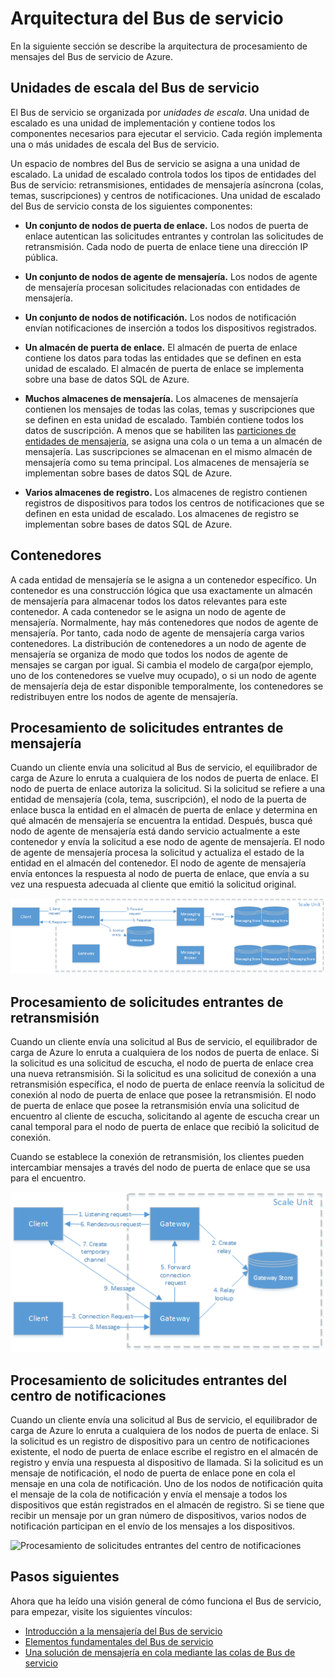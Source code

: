 <properties 
   pageTitle="Arquitectura del Bus de servicio"
   description="Describe la arquitectura de procesamiento de mensajes del Bus de servicio de Azure."
   services="service-bus"
   documentationCenter="na"
   authors="sethmanheim"
   manager="timlt"
   editor="tysonn" />
<tags 
   ms.service="service-bus"
   ms.devlang="na"
   ms.topic="article"
   ms.tgt_pltfrm="na"
   ms.workload="tbd"
   ms.date="07/24/2015"
   ms.author="sethm" />

# Arquitectura del Bus de servicio

En la siguiente sección se describe la arquitectura de procesamiento de mensajes del Bus de servicio de Azure.

## Unidades de escala del Bus de servicio

El Bus de servicio se organizada por *unidades de escala*. Una unidad de escalado es una unidad de implementación y contiene todos los componentes necesarios para ejecutar el servicio. Cada región implementa una o más unidades de escala del Bus de servicio.

Un espacio de nombres del Bus de servicio se asigna a una unidad de escalado. La unidad de escalado controla todos los tipos de entidades del Bus de servicio: retransmisiones, entidades de mensajería asíncrona (colas, temas, suscripciones) y centros de notificaciones. Una unidad de escalado del Bus de servicio consta de los siguientes componentes:

- **Un conjunto de nodos de puerta de enlace.** Los nodos de puerta de enlace autentican las solicitudes entrantes y controlan las solicitudes de retransmisión. Cada nodo de puerta de enlace tiene una dirección IP pública.

- **Un conjunto de nodos de agente de mensajería.** Los nodos de agente de mensajería procesan solicitudes relacionadas con entidades de mensajería.

- **Un conjunto de nodos de notificación.** Los nodos de notificación envían notificaciones de inserción a todos los dispositivos registrados.

- **Un almacén de puerta de enlace.** El almacén de puerta de enlace contiene los datos para todas las entidades que se definen en esta unidad de escalado. El almacén de puerta de enlace se implementa sobre una base de datos SQL de Azure.

- **Muchos almacenes de mensajería.** Los almacenes de mensajería contienen los mensajes de todas las colas, temas y suscripciones que se definen en esta unidad de escalado. También contiene todos los datos de suscripción. A menos que se habiliten las [particiones de entidades de mensajería](https://msdn.microsoft.com/library/azure/dn520246.aspx), se asigna una cola o un tema a un almacén de mensajería. Las suscripciones se almacenan en el mismo almacén de mensajería como su tema principal. Los almacenes de mensajería se implementan sobre bases de datos SQL de Azure.

- **Varios almacenes de registro.** Los almacenes de registro contienen registros de dispositivos para todos los centros de notificaciones que se definen en esta unidad de escalado. Los almacenes de registro se implementan sobre bases de datos SQL de Azure.

## Contenedores

A cada entidad de mensajería se le asigna a un contenedor específico. Un contenedor es una construcción lógica que usa exactamente un almacén de mensajería para almacenar todos los datos relevantes para este contenedor. A cada contenedor se le asigna un nodo de agente de mensajería. Normalmente, hay más contenedores que nodos de agente de mensajería. Por tanto, cada nodo de agente de mensajería carga varios contenedores. La distribución de contenedores a un nodo de agente de mensajería se organiza de modo que todos los nodos de agente de mensajes se cargan por igual. Si cambia el modelo de carga(por ejemplo, uno de los contenedores se vuelve muy ocupado), o si un nodo de agente de mensajería deja de estar disponible temporalmente, los contenedores se redistribuyen entre los nodos de agente de mensajería.

## Procesamiento de solicitudes entrantes de mensajería

Cuando un cliente envía una solicitud al Bus de servicio, el equilibrador de carga de Azure lo enruta a cualquiera de los nodos de puerta de enlace. El nodo de puerta de enlace autoriza la solicitud. Si la solicitud se refiere a una entidad de mensajería (cola, tema, suscripción), el nodo de la puerta de enlace busca la entidad en el almacén de puerta de enlace y determina en qué almacén de mensajería se encuentra la entidad. Después, busca qué nodo de agente de mensajería está dando servicio actualmente a este contenedor y envía la solicitud a ese nodo de agente de mensajería. El nodo de agente de mensajería procesa la solicitud y actualiza el estado de la entidad en el almacén del contenedor. El nodo de agente de mensajería envía entonces la respuesta al nodo de puerta de enlace, que envía a su vez una respuesta adecuada al cliente que emitió la solicitud original.

![Procesamiento de solicitudes entrantes de mensajería](./media/service-bus-architecture/IC690644.png)

## Procesamiento de solicitudes entrantes de retransmisión

Cuando un cliente envía una solicitud al Bus de servicio, el equilibrador de carga de Azure lo enruta a cualquiera de los nodos de puerta de enlace. Si la solicitud es una solicitud de escucha, el nodo de puerta de enlace crea una nueva retransmisión. Si la solicitud es una solicitud de conexión a una retransmisión específica, el nodo de puerta de enlace reenvía la solicitud de conexión al nodo de puerta de enlace que posee la retransmisión. El nodo de puerta de enlace que posee la retransmisión envía una solicitud de encuentro al cliente de escucha, solicitando al agente de escucha crear un canal temporal para el nodo de puerta de enlace que recibió la solicitud de conexión.

Cuando se establece la conexión de retransmisión, los clientes pueden intercambiar mensajes a través del nodo de puerta de enlace que se usa para el encuentro.

![Procesamiento de solicitudes entrantes de retransmisión](./media/service-bus-architecture/IC690645.png)

## Procesamiento de solicitudes entrantes del centro de notificaciones

Cuando un cliente envía una solicitud al Bus de servicio, el equilibrador de carga de Azure lo enruta a cualquiera de los nodos de puerta de enlace. Si la solicitud es un registro de dispositivo para un centro de notificaciones existente, el nodo de puerta de enlace escribe el registro en el almacén de registro y envía una respuesta al dispositivo de llamada. Si la solicitud es un mensaje de notificación, el nodo de puerta de enlace pone en cola el mensaje en una cola de notificación. Uno de los nodos de notificación quita el mensaje de la cola de notificación y envía el mensaje a todos los dispositivos que están registrados en el almacén de registro. Si se tiene que recibir un mensaje por un gran número de dispositivos, varios nodos de notificación participan en el envío de los mensajes a los dispositivos.

![Procesamiento de solicitudes entrantes del centro de notificaciones](./media/service-bus-architecture/IC690646.png)

## Pasos siguientes

Ahora que ha leído una visión general de cómo funciona el Bus de servicio, para empezar, visite los siguientes vínculos:

- [Introducción a la mensajería del Bus de servicio](service-bus-messaging-overview.md)
- [Elementos fundamentales del Bus de servicio](service-bus-fundamentals-hybrid-solutions.md)
- [Una solución de mensajería en cola mediante las colas de Bus de servicio](service-bus-dotnet-multi-tier-app-using-service-bus-queues.md)

<!---HONumber=August15_HO6-->